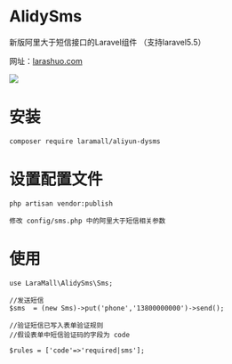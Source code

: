 # AlidySms
<p>新版阿里大于短信接口的Laravel组件 （支持laravel5.5）</p>

网址：<a href="https://larashuo.com">larashuo.com</a>

<img src="https://laravip.com/images/alidysms.png">

# 安装
````
composer require laramall/aliyun-dysms
````
# 设置配置文件
````
php artisan vendor:publish

修改 config/sms.php 中的阿里大于短信相关参数
````

# 使用
````
use LaraMall\AlidySms\Sms;

//发送短信
$sms  = (new Sms)->put('phone','13800000000')->send();

//验证短信已写入表单验证规则
//假设表单中短信验证码的字段为 code

$rules = ['code'=>'required|sms'];

````




